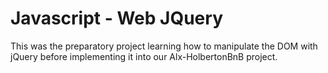 # Javascript - Web JQuery

This was the preparatory project learning how to manipulate the DOM with jQuery before implementing it into our Alx-HolbertonBnB project.
